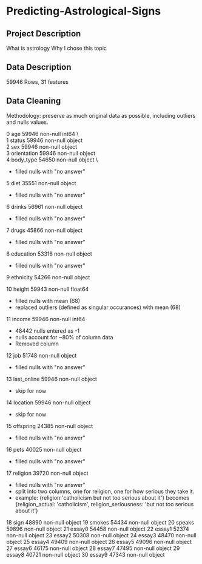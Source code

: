 # Predicting-Astrological-Signs

## Project Description
What is astrology
Why I chose this topic

## Data Description
59946 Rows, 31 features

## Data Cleaning
Methodology: preserve as much original data as possible, including outliers and nulls values.

 0   age          59946 non-null  int64 \  
 1   status       59946 non-null  object \
 2   sex          59946 non-null  object \
 3   orientation  59946 non-null  object \
 4   body_type    54650 non-null  object \
 - filled nulls with "no answer"
 
 5   diet         35551 non-null  object
 - filled nulls with "no answer"
 
 6   drinks       56961 non-null  object
 - filled nulls with "no answer"
 
 7   drugs        45866 non-null  object
 - filled nulls with "no answer"
 
 8   education    53318 non-null  object
 - filled nulls with "no answer"
 
 9   ethnicity    54266 non-null  object 
 
 
 10  height       59943 non-null  float64
 - filled nulls with mean (68)
 - replaced outliers (defined as singular occurances) with mean (68)
 
 11  income       59946 non-null  int64
 - 48442 nulls entered as -1
 - nulls account for ~80% of column data
 - Removed column
 
 12  job          51748 non-null  object
 - filled nulls with "no answer"
 
 13  last_online  59946 non-null  object
 - skip for now
 
 14  location     59946 non-null  object
 - skip for now
 
 15  offspring    24385 non-null  object
 - filled nulls with "no answer"
 
 16  pets         40025 non-null  object
 - filled nulls with "no answer"
 
 17  religion     39720 non-null  object
 - filled nulls with "no answer"
 - split into two columns, one for religion, one for how serious they take it. 
 - example: {religion:'catholicism but not too serious about it'} becomes {religion_actual: 'catholicism', religion_seriousness: 'but not too serious about it'}
 
 18  sign         48890 non-null  object 
 19  smokes       54434 non-null  object 
 20  speaks       59896 non-null  object 
 21  essay0       54458 non-null  object 
 22  essay1       52374 non-null  object 
 23  essay2       50308 non-null  object 
 24  essay3       48470 non-null  object 
 25  essay4       49409 non-null  object 
 26  essay5       49096 non-null  object 
 27  essay6       46175 non-null  object 
 28  essay7       47495 non-null  object 
 29  essay8       40721 non-null  object 
 30  essay9       47343 non-null  object 
